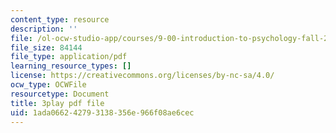 ```yaml
---
content_type: resource
description: ''
file: /ol-ocw-studio-app/courses/9-00-introduction-to-psychology-fall-2004/1ada066242793138356e966f08ae6cec_10502.pdf
file_size: 84144
file_type: application/pdf
learning_resource_types: []
license: https://creativecommons.org/licenses/by-nc-sa/4.0/
ocw_type: OCWFile
resourcetype: Document
title: 3play pdf file
uid: 1ada0662-4279-3138-356e-966f08ae6cec
---
```

